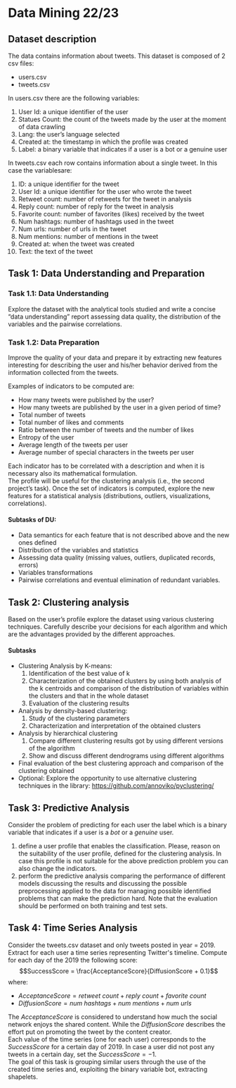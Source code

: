 # Data Mining 22/23

## Dataset description
The data contains information about tweets. This dataset is composed of 2 csv files:
- users.csv
- tweets.csv

In users.csv there are the following variables:
1. User Id: a unique identifier of the user
2. Statues Count: the count of the tweets made by the user at the moment of data crawling
3. Lang: the user’s language selected
4. Created at: the timestamp in which the profile was created
5. Label: a binary variable that indicates if a user is a bot or a genuine user
  
In tweets.csv each row contains information about a single tweet. In this case the variablesare:
1. ID: a unique identifier for the tweet
2. User Id: a unique identifier for the user who wrote the tweet
3. Retweet count: number of retweets for the tweet in analysis
4. Reply count: number of reply for the tweet in analysis
5. Favorite count: number of favorites (likes) received by the tweet
6. Num hashtags: number of hashtags used in the tweet
7. Num urls: number of urls in the tweet
8. Num mentions: number of mentions in the tweet
9. Created at: when the tweet was created
10. Text: the text of the tweet
  
## Task 1: Data Understanding and Preparation

### Task 1.1: Data Understanding
Explore the dataset with the analytical tools studied and write a concise “data understanding” report assessing data quality, the distribution of the variables and the pairwise correlations.

### Task 1.2: Data Preparation
Improve the quality of your data and prepare it by extracting new features interesting for describing the user and his/her behavior derived from the information collected from the tweets.

Examples of indicators to be computed are:
- How many tweets were published by the user?
- How many tweets are published by the user in a given period of time?
- Total number of tweets
- Total number of likes and comments
- Ratio between the number of tweets and the number of likes
- Entropy of the user
- Average length of the tweets per user
- Average number of special characters in the tweets per user

Each indicator has to be correlated with a description and when it is necessary also its mathematical formulation.  
The profile will be useful for the clustering analysis (i.e., the second project’s task). Once the set of indicators is computed, explore the new features for a statistical analysis (distributions, outliers, visualizations, correlations).

#### Subtasks of DU:
- Data semantics for each feature that is not described above and the new ones defined
- Distribution of the variables and statistics
- Assessing data quality (missing values, outliers, duplicated records, errors)
- Variables transformations
- Pairwise correlations and eventual elimination of redundant variables.
  
## Task 2: Clustering analysis
Based on the user’s profile explore the dataset using various clustering techniques. Carefully describe your decisions for each algorithm and which are the advantages provided by the different approaches.

#### Subtasks
- Clustering Analysis by K-means:
  1. Identification of the best value of k
  2. Characterization of the obtained clusters by using both analysis of the k centroids and comparison of the distribution of variables within the clusters and that in the whole dataset
  3. Evaluation of the clustering results
- Analysis by density-based clustering:
  1. Study of the clustering parameters
  2. Characterization and interpretation of the obtained clusters
- Analysis by hierarchical clustering
  1. Compare different clustering results got by using different versions of the algorithm
  2. Show and discuss different dendrograms using different algorithms
- Final evaluation of the best clustering approach and comparison of the clustering obtained
- Optional: Explore the opportunity to use alternative clustering techniques in the library: https://github.com/annoviko/pyclustering/
  
## Task 3: Predictive Analysis
Consider the problem of predicting for each user the label which is a binary variable that indicates if a user is a *bot* or a *genuine* user.
1. define a user profile that enables the classification. Please, reason on the suitability of the user profile, defined for the clustering analysis. In case this profile is not suitable for the above prediction problem you can also change the indicators.
2. perform the predictive analysis comparing the performance of different models discussing the results and discussing the possible preprocessing applied to the data for managing possible identified problems that can make the prediction hard. Note that the evaluation should be performed on both training and test sets.
  
## Task 4: Time Series Analysis
Consider the tweets.csv dataset and only tweets posted in year = 2019. Extract for each user a time series representing Twitter's timeline. Compute for each day of the 2019 the following score:
$$SuccessScore = \frac{AcceptanceScore}{DiffusionScore + 0.1}$$
where:
- $AcceptanceScore = retweet\ count + reply\ count + favorite\ count$
- $DiffusionScore = num\ hashtags + num\ mentions + num\ urls$

The $AcceptanceScore$ is considered to understand how much the social network enjoys the shared content. While the $DiffusionScore$ describes the effort put on promoting the tweet by the content creator.  
Each value of the time series (one for each user) corresponds to the $SuccessScore$ for a certain day of 2019. In case a user did not post any tweets in a certain day, set the $SuccessScore = -1$.  
The goal of this task is grouping similar users through the use of the created time series and, exploiting the binary variable bot, extracting shapelets.
